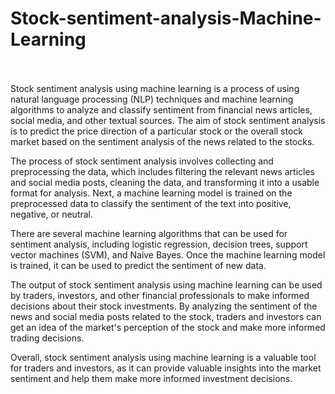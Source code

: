 # Stock-sentiment-analysis-Machine-Learning
<br>
<br>
Stock sentiment analysis using machine learning is a process of using natural language processing (NLP) techniques and machine learning algorithms to analyze and classify sentiment from financial news articles, social media, and other textual sources. The aim of stock sentiment analysis is to predict the price direction of a particular stock or the overall stock market based on the sentiment analysis of the news related to the stocks.

The process of stock sentiment analysis involves collecting and preprocessing the data, which includes filtering the relevant news articles and social media posts, cleaning the data, and transforming it into a usable format for analysis. Next, a machine learning model is trained on the preprocessed data to classify the sentiment of the text into positive, negative, or neutral.

There are several machine learning algorithms that can be used for sentiment analysis, including logistic regression, decision trees, support vector machines (SVM), and Naive Bayes. Once the machine learning model is trained, it can be used to predict the sentiment of new data.

The output of stock sentiment analysis using machine learning can be used by traders, investors, and other financial professionals to make informed decisions about their stock investments. By analyzing the sentiment of the news and social media posts related to the stock, traders and investors can get an idea of the market's perception of the stock and make more informed trading decisions.

Overall, stock sentiment analysis using machine learning is a valuable tool for traders and investors, as it can provide valuable insights into the market sentiment and help them make more informed investment decisions.
